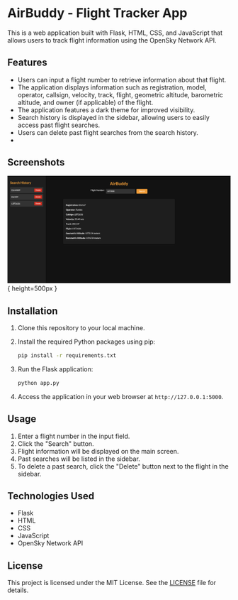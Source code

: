 # AirBuddy - Flight Tracker App

This is a web application built with Flask, HTML, CSS, and JavaScript that allows users to track flight information using the OpenSky Network API.

## Features

- Users can input a flight number to retrieve information about that flight.
- The application displays information such as registration, model, operator, callsign, velocity, track, flight, geometric altitude, barometric altitude, and owner (if applicable) of the flight.
- The application features a dark theme for improved visibility.
- Search history is displayed in the sidebar, allowing users to easily access past flight searches.
- Users can delete past flight searches from the search history.
- 
## Screenshots

![Home Screen](screenshots/homescreen2.png){ height=500px }

## Installation

1. Clone this repository to your local machine.
2. Install the required Python packages using pip:
   ```bash
   pip install -r requirements.txt
   ```
3. Run the Flask application:
   ```bash
   python app.py
   ```

4. Access the application in your web browser at `http://127.0.0.1:5000`.

## Usage

1. Enter a flight number in the input field.
2. Click the "Search" button.
3. Flight information will be displayed on the main screen.
4. Past searches will be listed in the sidebar.
5. To delete a past search, click the "Delete" button next to the flight in the sidebar.

## Technologies Used

- Flask
- HTML
- CSS
- JavaScript
- OpenSky Network API

## License

This project is licensed under the MIT License. See the [LICENSE](LICENSE) file for details.
